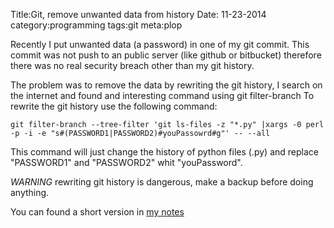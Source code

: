 Title:Git, remove unwanted data from history
Date: 11-23-2014
category:programming
tags:git
meta:plop

Recently I put unwanted data (a password) in one of my git commit.
This commit was not push to an public server (like github or bitbucket)
therefore there was no real security breach other than my git history.

The problem was to remove the data by rewriting the git history, I search on the
internet and found and interesting command using git filter-branch
To rewrite the git history use the following command:

    git filter-branch --tree-filter 'git ls-files -z "*.py" |xargs -0 perl -p -i -e "s#(PASSWORD1|PASSWORD2)#youPassowrd#g"' -- --all

This command will just change the history of python files (.py) and replace
"PASSWORD1" and "PASSWORD2" whit "youPassword".

*WARNING* rewriting git history is dangerous, make a backup before doing anything.

You can found a short version in [my notes](http://matthieukeller.com/notes/#!programming/git.md#Remove_unwanted_data_(passwords)_from_git_history)

